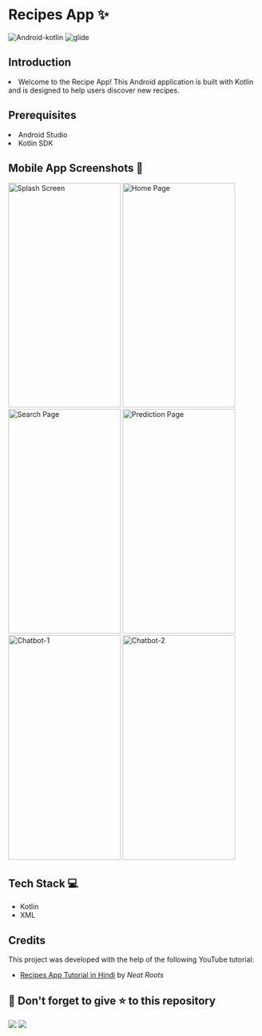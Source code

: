 # Recipes App ✨
![Android-kotlin](https://img.shields.io/badge/Android-Kotlin-blue.svg) ![glide](https://img.shields.io/badge/Library-Glide-orange.svg)

## Introduction
<li>Welcome to the Recipe App! This Android application is built with Kotlin and is designed to help users discover new recipes.</li>

## Prerequisites
<li>Android Studio</li>
<li>Kotlin SDK</li>

## Mobile App Screenshots 📸
<p float="center">
  <img src="https://github.com/YashNagare/Recipes-App/blob/master/Screenshots/Splash_Screen.jpeg" title="Splash Screen" height="450px" width="225px">
  <img src="https://github.com/YashNagare/Recipes-App/blob/master/Screenshots/Homepage.jpeg" title="Home Page" height="450px" width="225px">
  <img src="https://github.com/YashNagare/Recipes-App/blob/master/Screenshots/Search.jpeg" title="Search Page" height="450px" width="225px">
  <img src="https://github.com/YashNagare/Recipes-App/blob/master/Screenshots/Category.jpeg" title="Prediction Page" height="450px" width="225px">
  <img src="https://github.com/YashNagare/Recipes-App/blob/master/Screenshots/Recipe_Ingredients.jpeg" title="Chatbot-1" height="450px" width="225px">
  <img src="https://github.com/YashNagare/Recipes-App/blob/master/Screenshots/Recipe_Steps.jpeg" title="Chatbot-2" height="450px" width="225px">
</p>

## Tech Stack 💻
<ul>
<li>Kotlin</li>
<li>XML</li>
</ul>

## Credits
This project was developed with the help of the following YouTube tutorial:
<ul><li><a href="https://www.youtube.com/watch?v=FtyEIR_ox6Y&t">Recipes App Tutorial in Hindi</a> by <em>Neat Roots</em></li></ul>

## 🤩 Don't forget to give ⭐ to this repository
<img src="https://forthebadge.com/images/badges/built-with-love.svg">
<img src="https://forthebadge.com/images/badges/made-with-kotlin.svg">
